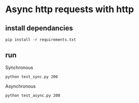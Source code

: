 # Async http requests with http

## install dependancies

```
pip install -r requirements.txt
```

## run 

Synchronous
```
python test_sync.py 200
```

Asynchronous
```
python test_async.py 200
```

